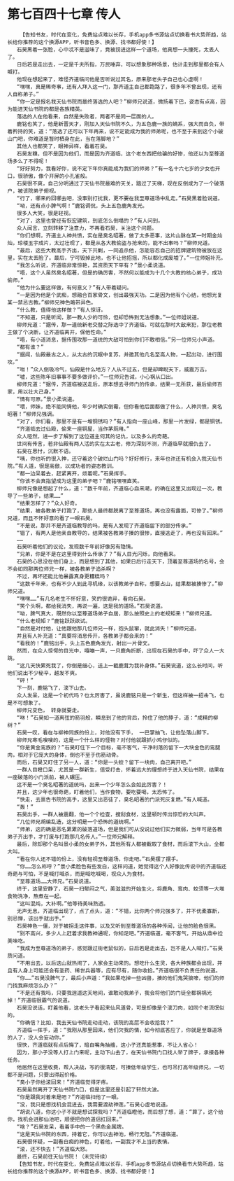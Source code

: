 # 第七百四十七章 传人
        【告知书友，时代在变化，免费站点难以长存，手机app多书源站点切换看书大势所趋，站长给你推荐的这个换源APP，听书音色多、换源、找书都好使！】
       石昊黑着一张脸，心中忒不是滋味了，竟被拐进这样一个道场，他真想一头撞死，太丢人了。
       日后若是走出去，一定是千夫所指，万民唾弃，可以想象那种场景，估计走到那里都会有人喊打。
       他现在想起来了，难怪齐道临问他是否听说过其名，原来那老头子自己也心虚啊！
       “嘿嘿，真是稀奇事，还有人拜入这一门，那齐道主自己都跑路了，很多年不曾出现，还有人自称弟子。”
       “你一定是报名我天仙书院而最终落选的人吧？”柳师兄说道，微扬着下巴，姿态有点高，因为能进天仙书院的都是各族精英。
       落选的人在他看来，自然是失败者，两者不是同一层面的人。
       鹿铭也笑了，他是新晋天才，刚加入天仙书院不久，为五色鹿一族的嫡系，强大而自负，带着矜持的笑，道：“落选了还可以下年再来，说不定能成为我的师弟呢，也不至于来到这个小破山门吧，你难道是暂时栖身在此，当在落脚地？”
       其他人也都笑了，眼神异样，看着石昊。
       石昊发糗，但不是因为他们，而是因为齐道临，这个老东西把他骗的好惨，他还以为至尊道场多么了不得呢！
       “好好努力，我看好你，说不定下年你真能成为我们的师弟？”有一名十六七岁的少女也开口，很骄傲，像个开屏的小孔雀般。
       石昊很不爽，自己分明通过了天仙书院最难的天关，踏过了天梯，现在反倒成为了一个破落户，被该院弟子俯视。
       “行了，哪来的回哪去吧，没事别打扰我，更不要在我至尊道场中乱走。”石昊黑着脸说道。
       “呦，还有点小脾气啊！”鹿铭调侃，头上五色鹿角发光。
       很多人大笑，很是轻视。
       “对了，这里也曾经有恢宏建筑，到底怎么倒塌的？”有人问到。
       众人闻言，立刻转移了注意力，不再看石昊，关注这个问题。
       “你们想啊，齐道主人神共愤，实在是臭名昭著，做了太多恶事，这片山脉在某一时期金灿灿，琼楼玉宇成片，太过壮观了，都是从各大教偷盗与抢来的，能不出事吗？”柳师兄道。
       “最后，这些大教高手齐出，天下共剿，一同追杀他，怎能容忍自己的招牌建筑物被放在这里，实在太丢脸了。最后，宁可毁掉此地，也不让他招摇，所以都化成废墟了。”一位师姐补充。
       “我怎么听说，齐道临非常惊艳，其资质天下罕有？”景小柔说道。
       “唔，这个人虽然臭名昭著，但是的确厉害，不然何以能成为十几个大教的核心弟子，成功偷师。”
       “他为什么要这样做，有何意义？”有人带着疑问。
       “一是因为他是个武痴，想融合百家骨文，创出最强天功。二是因为他有个心结，他想光复某一禁忌古教。”柳师兄神色略带异色。
       “什么教，值得他这样做？”有人惊讶。
       “不知道，只是听闻，那一教人少的可怜，但却恐怖到无法想象。”一位师姐说道。
       柳师兄道：“据传，那一道统新老交替之际选中了齐道临，可就在那时大敌来犯，那位老教主做了个决断，让齐道临离开，保他性命。”
       “唔，有小道消息，据传围攻那一道统的大敌可怕到你们不敢相信。”另一位师兄小声道。
       “都有谁？”
       “据闻，仙殿最古之人，从太古的沉眠中复苏，并邀其他几名至高人物，一起出动，进行围攻。”
       “咝！”众人倒吸冷气，仙殿是什么地方？人从不过五，但是却睥睨天下，威震万古。
       “嘘，这些陈年旧事事不要多做评价。”一位师兄告诫，小心祸从口出。
       柳师兄道：“据传，齐道临被送走后，原本想去寻师门的传承，结果一无所获，最后偷师百家，用以壮大己身。”
       “情有可原。”景小柔说道。
       “喂，师妹，绝不能同情他，年少时确实倒霉，但你看他后面都做了什么，人神共愤，臭名昭著！”柳师兄强调。
       “对了，你们看，那里不是有一堆铜锈吗？”有人指向一座山峰，那里一片发绿，都是铜锈。
       “齐道临去过仙殿，偷来一座铜屋，当作茅厕用。”
       众人哑然，进一步了解到了这位道主何其的记仇，以及多么的奇葩。
       世间有传言，若非仙殿有两人活的实在太古老，修为深刻不测，齐道临早就报仇去了。
       石昊在思忖，沉默不语。
       “咦，你也听的很入神，还守着这个破烂山门吗？好好修行，来年也许还有机会入我天仙书院。”有人道，很是高傲，以成功者的姿态教训。
       “都一边呆着去，赶紧离开，烦着呢。”石昊挥手。
       “你该不会真指望成为这里的弟子吧？”鹿铭嘿嘿直笑。
       柳师兄像是想起了什么，道：“数千年前，齐道临心血来潮，的确在这里又出现过一次，教导了一些弟子，结果……”
       “结果怎样了？”众人好奇。
       “结果，被各教弟子打跑了，那些人最终都脱离了至尊道场，再也没有露面，可惨了。”柳师兄道，而且不怀好意的看了一眼石昊。
       “不是说，那并不是齐道临教导的吗，是有人发现了齐道临留下的部分传承。”
       “错了，有两人是他亲自教导的，结果被各教弟子揍的很惨，直接逃走了，再也没有回来。”
       ……
       石昊听着他们的议论，发现数千年前好像另有隐情。
       “兄弟，你是不是在这里得到什么传承了？”有人目光闪烁，向他看来。
       石昊的心思没在他们身上，而是想到了其他，如果日后行走天下，顶着至尊道场的名号，会不会如同那两位师兄一样，被各教弟子追杀啊？
       不过，再坏还能比他暴露真身更糟糕吗？
       “这数千年来，也有不少人到此寻机缘，以该教弟子自称，想要占山，结果都被揍惨了。”柳师兄道。
       “嘿嘿……”有几名老生不怀好意，笑的很诡异，看向石昊。
       “笑个头啊，都给我消失，再说一遍，这是我的道场。”石昊说道。
       “呦，脾气真大，既然你以至尊道场弟子自居，那么按照史上的老规矩来！”柳师兄道。
       “什么老规矩？”鹿铭跃跃欲试。
       “自然是对付他，让他跟他那几位师兄一样，抱头鼠窜，就此消失！”柳师兄道。
       并且有人补充道：“真要将消息传开，各教弟子都会来的！”
       “看我的！”鹿铭出手，头上五色鹿角发光，射出一片骨文。
       然而，在众人惊愕的目光中，嘎嘣一声，一只鹿角折断，出现在石昊的手中，吓了众人一大跳。
       “这几天快累死我了，你倒是细心，送上一截鹿茸为我补身体。”石昊说道，这么长时间，听他们说出不少秘辛，越发不爽。
       “砰！”
       下一刻，鹿铭飞了，滚下山去。
       众人发呆，这是一个初代吗？也太厉害了，虽说鹿铭只是一个新生，但这样被一招击飞，也是不可想象了。
       柳师兄变色， 转身就要走。
       “咻！”石昊如一道离弦的箭羽般，瞬息到了他的背后，拎住了他的脖子，道：“成精的柳树？”
       石昊一叹，看在与柳神同族的份上，对他没有下手， 一巴掌抽飞，让他坠落山脚下。
       柳师兄寒毛嗖嗖的，这是一个什么样的怪物？对付他就跟抓小鸡仔似的。
       “你是黄金鸾族的？”石昊盯住下一个目标，毫不客气，干净利落的留下一大块金色的鸾腿肉，相对于它庞大的身体，倒也不至于伤筋动骨。
       而后，石昊又盯住了另一人，道：“你是一头蛟？留下一块肉，自己离开吧。”
       一群人目瞪口呆，尤其是一群新生，倍受打击，怀着远大的理想终于进入天仙书院，结果在一座破落的小门派前，被人碾压。
       这不是一个臭名昭著的道统吗，出来一个少年怎么会如此厉害？！
       并且，这少年也很奇葩，盯着他们，当作食物，要吃要喝，太恐怖了。
       “快走，去禀告书院的高手，这里又出恶徒了，臭名昭著的门派死灰复燃。”有人喊道。
       “轰！”
       石昊出手，一群人被震翻，他一个个检查，搜刮食材，这里顿时传出惊恐的大叫声。
       “几位师兄胡编乱造，这分明是一个恐怖的道统啊。”
       “师弟，这的确是恶名累累的破落道场，但是我们可从没说过他们实力微弱，当年可是各教弟子齐出手，才打废与打跑那几名传人。”一位师兄解释。
       最后，除却那个名叫景小柔的女弟子外，其他所有人都被截取了食材，而后滚下大山，全都大叫。
       “看在你人还不错的份上，没有轻视至尊道场，你走吧。”石昊摆了摆手。
       “你……怎么称呼？”景小柔脸色有些发白，这样问道，她觉得这个人好像比传说中的齐道临还奇葩与可怕，不是喊打喊杀，而是喊吃喊喝，视众人为食材。
       “至尊道场……大师兄。”石昊说道。
       终于，这里安静了，石昊一扫郁闷之气，美滋滋的开始生火，将鹿角、鸾肉、蛟须等一大堆食物洗净，熬煮在一起。
       “这叫混炖，大补啊。”他等待美味熟透。
       无声无息，齐道临出现了，点了点头，道：“不错，比你两个师兄强多了，并不优柔寡断，别忌惮，该出手就出手。”
       石昊神色一僵，对于被拐走这件事，以及又听到至尊道场的各种传闻，让他的脸色很黑。
       “别不高兴，多少人上赶着求我教神通呢，你知足吧。”齐道临道，毫不客气，开始从鼎中捡美味吃。
       “我成为至尊道场的弟子，感觉跟过街老鼠似的，日后若是走出去，岂不是人人喊打。”石昊质问道。
       “不用出去，以后这山就热闹了，人家会主动来的。想吃什么生灵，各大种族都会出现，并且有人身上可能还会有圣药、稀世兵器等，应有尽有，随你收拾。”齐道临很不负责任的说道。
       “你……”石昊没脾气了，最后小声道：“我如果吃掉一些凶兽，揍的他们鬼哭狼嚎，他们的师门找我麻烦怎么办？”
       “不是还有我吗，只要我逍遥这天地间，谁敢动我弟子，我会将他们的门徒全都祸祸光掉！”齐道临很霸气的说道。
       石昊没说话，盯着他看，这老头子看起来仙风道骨，可是却像是个滚刀肉，如同个老流氓似的。
       “你确信？比如，我去天仙书院走动走动，该院的高层不会收拾我？”
       齐道临一挥手，道：“我刚从那里回来，他们欠我的情，如今彻底答应了，你就是至尊道场的人了，没人会妄动你。”
       很快，齐道临就有点后悔了，暗自嘴角抽搐，这小子还真能惹事，不让人省心！
       因为，那小子没等人打上门来呢，主动下山去了，在天仙书院门口找人举了牌子，承接各种任务。
       他居然在这里收费，帮人决战，写的很清楚，可揍低年级学生，也可吊打高年级师兄，一切都不是问题，只要出得起价格。
       “臭小子你给滚回来！”齐道临觉得牙疼。
       石昊虽然离开了天仙书院门口，但是这里还是引起了轩然大波。
       “你是跟我对着来是吧？”齐道临扫他了一眼。
       “没，我只是想找机会混进去，我需要渡劫神莲。”石昊心虚地说道。
       “胡说八道，你这小子不就是想试探我吗？”齐道临瞪他，而后想了想，道：“算了，这个给你，找机会进那仙池吧，顺便把你的道侣扛回来。”
       “啥？”石昊发呆，看着手中的一个黑色金属牌。
       “这是天仙书院的东西，持着它，你可以去神池，畅行无阻。”齐道临道。
       石昊很怀疑，一副看白痴的神色，盯着他，一副我才不上当的表情。
       “滚，还不快去！”齐道临大怒。
       最终，石昊前往天仙书院！（未完待续）
       【告知书友，时代在变化，免费站点难以长存，手机app多书源站点切换看书大势所趋，站长给你推荐的这个换源APP，听书音色多、换源、找书都好使！】